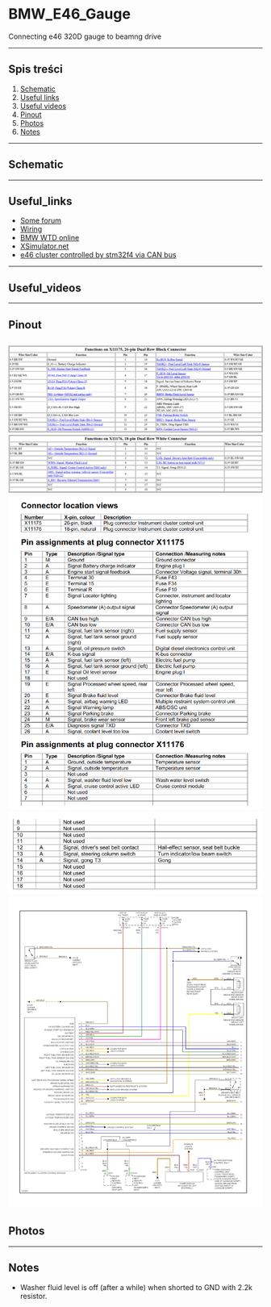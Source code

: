 # BMW_E46_Gauge
Connecting e46 320D gauge to beamng drive

---

## Spis treści
1. [Schematic](#Schematic)
2. [Useful links](#Useful_links)
4. [Useful videos](#Useful_videos)
5. [Pinout](#Pinout)
5. [Photos](#Photos)
5. [Notes](#Notes)
---

## Schematic




---

## Useful_links

- [Some forum](https://rusefi.com/forum/viewtopic.php?t=349)
- [Wiring](https://www.bmwgm5.com/E46_IKE_Connections.htm)
- [BMW WTD online](https://bmwteka.com/wds/en/e46/912c189d#)
- [XSimulator.net](https://www.xsimulator.net/community/threads/tacho-controller-arduino-e46-canbus.5463/)
- [e46 cluster controlled by stm32f4 via CAN bus](https://www.youtube.com/watch?v=_p4o54ZFcKQ&t=15s)


---

## Useful_videos


---

## Pinout

![alt text](PHOTOS/image.png)
![alt text](PHOTOS/image-1.png)
![alt text](image.png)
![alt text](image-1.png)
![alt text](image-2.png)
---

## Photos

---

## Notes

- Washer fluid level is off (after a while) when shorted to GND with 2.2k resistor.

